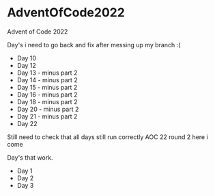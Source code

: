 # AdventOfCode2022
Advent of Code 2022

Day's i need to go back and fix after messing up my branch :( 
- Day 10 
- Day 12 
- Day 13 - minus part 2 
- Day 14 - minus part 2 
- Day 15 - minus part 2 
- Day 16 - minus part 2 
- Day 18 - minus part 2 
- Day 20 - minus part 2 
- Day 21 - minus part 2 
- Day 22

Still need to check that all days still run correctly AOC 22 round 2 here i come 

Day's that work.
- Day 1 
- Day 2
- Day 3 